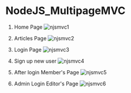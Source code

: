 # NodeJS_MultipageMVC

1. Home Page
![njsmvc1](https://user-images.githubusercontent.com/101742067/208534722-05ef48f0-05f7-4c92-a8be-395b3e8bb8ab.png)

2. Articles Page
![njsmvc2](https://user-images.githubusercontent.com/101742067/208535770-ec1f56b4-39bf-45ed-bafd-7e8dd556ff80.png)

3. Login Page
![njsmvc3](https://user-images.githubusercontent.com/101742067/208536119-9db1531c-d176-40d5-897b-ade68dbe91fc.png)

4. Sign up new user
![njsmvc4](https://user-images.githubusercontent.com/101742067/208537516-6b6c5aa3-481d-481d-9038-b081e5b8cdee.png)

5. After login Member's Page
![njsmvc5](https://user-images.githubusercontent.com/101742067/208537678-e7b8f0db-f22d-4364-8550-a8cbc7301e19.png)

6. Admin Login Editor's Page
![njsmvc6](https://user-images.githubusercontent.com/101742067/208537883-6d0a6a01-7260-4b5d-9eb8-b2cae7c5d598.png)
